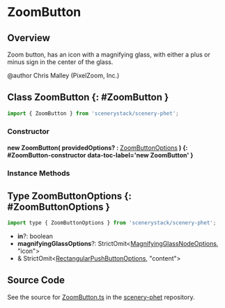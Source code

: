 # ZoomButton

## Overview

Zoom button, has an icon with a magnifying glass, with either a plus or minus sign in the center of the glass.

@author Chris Malley (PixelZoom, Inc.)

## Class ZoomButton {: #ZoomButton }


```js
import { ZoomButton } from 'scenerystack/scenery-phet';
```
### Constructor

#### new ZoomButton( providedOptions? : <span style="font-weight: 400;">[ZoomButtonOptions](../scenery-phet/ZoomButton.md#ZoomButtonOptions)</span> ) {: #ZoomButton-constructor data-toc-label='new ZoomButton' }

### Instance Methods





## Type ZoomButtonOptions {: #ZoomButtonOptions }


```js
import type { ZoomButtonOptions } from 'scenerystack/scenery-phet';
```


- **in**?: <span style="color: hsla(calc(var(--md-hue) + 180deg),80%,40%,1);">boolean</span>
- **magnifyingGlassOptions**?: StrictOmit&lt;[MagnifyingGlassNodeOptions](../scenery-phet/MagnifyingGlassNode.md#MagnifyingGlassNodeOptions), "icon"&gt;
- &amp; StrictOmit&lt;[RectangularPushButtonOptions](../sun/RectangularPushButton.md#RectangularPushButtonOptions), "content"&gt;




## Source Code

See the source for [ZoomButton.ts](https://github.com/phetsims/scenery-phet/blob/main/js/buttons/ZoomButton.ts) in the [scenery-phet](https://github.com/phetsims/scenery-phet) repository.
